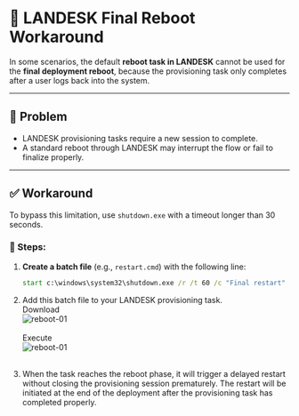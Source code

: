 # 🔄 LANDESK Final Reboot Workaround

In some scenarios, the default **reboot task in LANDESK** cannot be used for the **final deployment reboot**, because the provisioning task only completes after a user logs back into the system.

---

## 🧩 Problem

- LANDESK provisioning tasks require a new session to complete.
- A standard reboot through LANDESK may interrupt the flow or fail to finalize properly.

---

## ✅ Workaround

To bypass this limitation, use `shutdown.exe` with a timeout longer than 30 seconds.

### 📝 Steps:

1. **Create a batch file** (e.g., `restart.cmd`) with the following line:

   ```cmd
   start c:\windows\system32\shutdown.exe /r /t 60 /c "Final restart"
   ```
2. Add this batch file to your LANDESK provisioning task. <BR>
Download <BR>
![reboot-01](https://blog.wuibaille.fr/wp-content/uploads/2024/04/reboot-01.png) <BR> <BR>
Execute <BR>
![reboot-01](https://blog.wuibaille.fr/wp-content/uploads/2024/04/reboot-01.png) <BR> <BR>
3. When the task reaches the reboot phase, it will trigger a delayed restart without closing the provisioning session prematurely.
The restart will be initiated at the end of the deployment after the provisioning task has completed properly.


